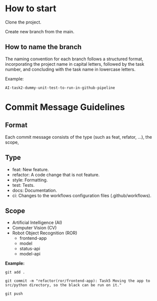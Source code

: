 # How to start

Clone the project.

Create new branch from the main.

## How to name the branch
The naming convention for each branch follows a structured format, incorporating the project name in capital letters, 
followed by the task number, and concluding with the task name in lowercase letters.

Example:

`AI-task2-dummy-unit-test-to-run-in-github-pipeline`

# Commit Message Guidelines

## Format

Each commit message consists of the type (such as feat, refator, ...), the scope,

## Type

- feat: New feature.
- refactor: A code change that is not feature.
- style: Formatting.
- test: Tests.
- docs: Documentation.
- ci: Changes to the workflows configuration files (.github/workflows).

## Scope

- Artificial Intelligence (AI)
- Computer Vision (CV)
- Robot Object Recognition (ROR)
  - frontend-app
  - model
  - status-api
  - model-api

**Example:**

`git add .`

`git commit -m "refactor(ror/frontend-app): Task5 Moving the app to src/python directory, so the black can be run on it."`

`git push`